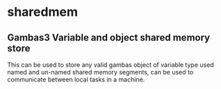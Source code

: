 # sharedmem

## Gambas3 Variable and object shared memory store
This can be used to store any valid gambas object of variable type
used named and un-named shared memory segments, 
can be used to communicate between local tasks in a machine.
